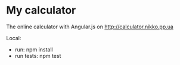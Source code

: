 # My calculator

The online calculator with Angular.js on http://calculator.nikko.pp.ua

Local:
- run: npm install
- run tests: npm test
